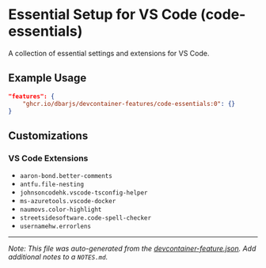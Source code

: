 
# Essential Setup for VS Code (code-essentials)

A collection of essential settings and extensions for VS Code.

## Example Usage

```json
"features": {
    "ghcr.io/dbarjs/devcontainer-features/code-essentials:0": {}
}
```



## Customizations

### VS Code Extensions

- `aaron-bond.better-comments`
- `antfu.file-nesting`
- `johnsoncodehk.vscode-tsconfig-helper`
- `ms-azuretools.vscode-docker`
- `naumovs.color-highlight`
- `streetsidesoftware.code-spell-checker`
- `usernamehw.errorlens`



---

_Note: This file was auto-generated from the [devcontainer-feature.json](https://github.com/dbarjs/devcontainer-features/blob/main/src/code-essentials/devcontainer-feature.json).  Add additional notes to a `NOTES.md`._
